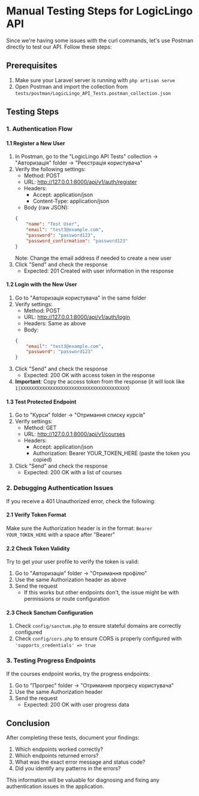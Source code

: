 # Manual Testing Steps for LogicLingo API

Since we're having some issues with the curl commands, let's use Postman directly to test our API. Follow these steps:

## Prerequisites

1. Make sure your Laravel server is running with `php artisan serve`
2. Open Postman and import the collection from `tests/postman/LogicLingo_API_Tests.postman_collection.json`

## Testing Steps

### 1. Authentication Flow

#### 1.1 Register a New User

1. In Postman, go to the "LogicLingo API Tests" collection → "Авторизація" folder → "Реєстрація користувача"
2. Verify the following settings:
    - Method: POST
    - URL: http://127.0.0.1:8000/api/v1/auth/register
    - Headers:
        - Accept: application/json
        - Content-Type: application/json
    - Body (raw JSON):
    ```json
    {
        "name": "Test User",
        "email": "test3@example.com",
        "password": "password123",
        "password_confirmation": "password123"
    }
    ```
    Note: Change the email address if needed to create a new user
3. Click "Send" and check the response
    - Expected: 201 Created with user information in the response

#### 1.2 Login with the New User

1. Go to "Авторизація користувача" in the same folder
2. Verify settings:
    - Method: POST
    - URL: http://127.0.0.1:8000/api/v1/auth/login
    - Headers: Same as above
    - Body:
    ```json
    {
        "email": "test3@example.com",
        "password": "password123"
    }
    ```
3. Click "Send" and check the response
    - Expected: 200 OK with access token in the response
4. **Important**: Copy the access token from the response (it will look like `1|XXXXXXXXXXXXXXXXXXXXXXXXXXXXXXXXXXXXXXXX`)

#### 1.3 Test Protected Endpoint

1. Go to "Курси" folder → "Отримання списку курсів"
2. Verify settings:
    - Method: GET
    - URL: http://127.0.0.1:8000/api/v1/courses
    - Headers:
        - Accept: application/json
        - Authorization: Bearer YOUR_TOKEN_HERE (paste the token you copied)
3. Click "Send" and check the response
    - Expected: 200 OK with a list of courses

### 2. Debugging Authentication Issues

If you receive a 401 Unauthorized error, check the following:

#### 2.1 Verify Token Format

Make sure the Authorization header is in the format: `Bearer YOUR_TOKEN_HERE` with a space after "Bearer"

#### 2.2 Check Token Validity

Try to get your user profile to verify the token is valid:

1. Go to "Авторизація" folder → "Отримання профілю"
2. Use the same Authorization header as above
3. Send the request
    - If this works but other endpoints don't, the issue might be with permissions or route configuration

#### 2.3 Check Sanctum Configuration

1. Check `config/sanctum.php` to ensure stateful domains are correctly configured
2. Check `config/cors.php` to ensure CORS is properly configured with `'supports_credentials' => true`

### 3. Testing Progress Endpoints

If the courses endpoint works, try the progress endpoints:

1. Go to "Прогрес" folder → "Отримання прогресу користувача"
2. Use the same Authorization header
3. Send the request
    - Expected: 200 OK with user progress data

## Conclusion

After completing these tests, document your findings:

1. Which endpoints worked correctly?
2. Which endpoints returned errors?
3. What was the exact error message and status code?
4. Did you identify any patterns in the errors?

This information will be valuable for diagnosing and fixing any authentication issues in the application.
